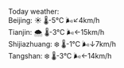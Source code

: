 Today weather:  
Beijing: ☀️   🌡️-5°C 🌬️↙4km/h  
Tianjin: 🌨  🌡️-3°C 🌬️←15km/h  
Shijiazhuang: ❄️   🌡️-1°C 🌬️↓7km/h  
Tangshan: ❄️   🌡️-3°C 🌬️←14km/h  
